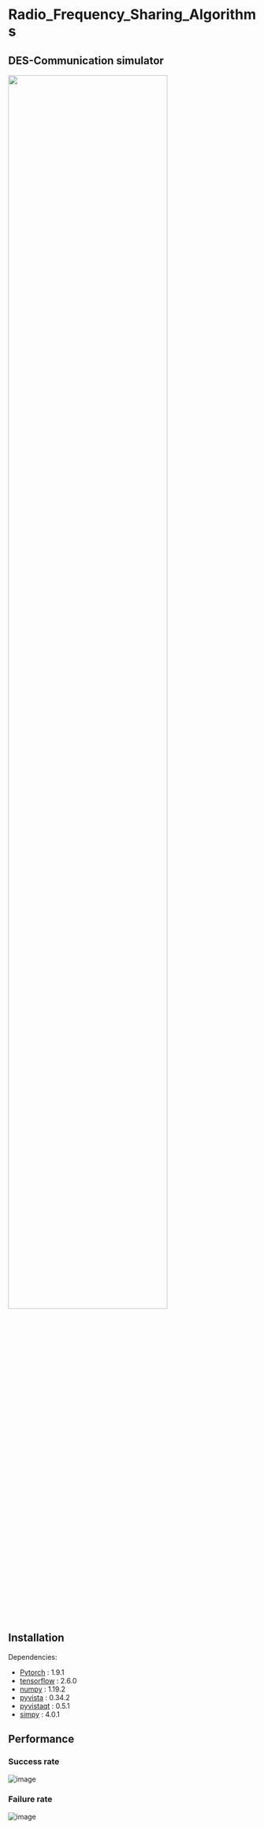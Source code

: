 # Radio_Frequency_Sharing_Algorithms

## DES-Communication simulator

<img src="https://user-images.githubusercontent.com/65005179/176996743-a8ebabfb-8315-486f-9947-88c2e1b8186f.gif" width="80%" height="80%"/>

## Installation
Dependencies:
* [Pytorch](https://pytorch.org/) : 1.9.1
* [tensorflow](https://www.tensorflow.org/?hl=ko) : 2.6.0
* [numpy](https://docs.pyvista.org/) : 1.19.2
* [pyvista](https://docs.pyvista.org/) : 0.34.2
* [pyvistaqt](https://qtdocs.pyvista.org/) : 0.5.1
* [simpy](https://simpy.readthedocs.io/en/latest/) : 4.0.1

## Performance
### Success rate
![image](https://user-images.githubusercontent.com/65005179/175872155-5a3408ba-d68f-4ecc-b149-f6977d52fc1c.png)
### Failure rate
![image](https://user-images.githubusercontent.com/65005179/175872806-76ec7f55-14c9-470c-a9df-e0fe6807f5bc.png)


